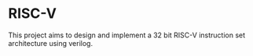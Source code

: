 # RISC-V
This project aims to design and implement a 32 bit RISC-V instruction set architecture using verilog.
